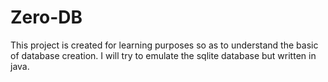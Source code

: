 # Zero-DB

This project is created for learning purposes so as to understand the basic of database creation. I will try to emulate the sqlite database but written in java.
